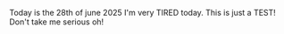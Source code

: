 Today is the 28th of june 2025
I'm very TIRED today.
This is just a TEST!
Don't take me serious oh!

